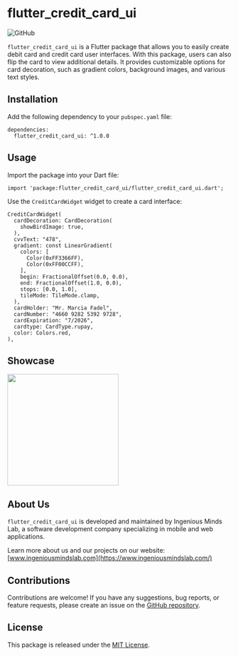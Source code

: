 # flutter_credit_card_ui

![GitHub](https://img.shields.io/github/license/ingeniousmindslab/flutter_credit_card_ui)

`flutter_credit_card_ui` is a Flutter package that allows you to easily create debit card and credit card user interfaces. With this package, users can also flip the card to view additional details. It provides customizable options for card decoration, such as gradient colors, background images, and various text styles.

## Installation

Add the following dependency to your `pubspec.yaml` file:

```
dependencies:
  flutter_credit_card_ui: ^1.0.0

```

## Usage

Import the package into your Dart file:

```
import 'package:flutter_credit_card_ui/flutter_credit_card_ui.dart';

```

Use the `CreditCardWidget` widget to create a card interface:

```
CreditCardWidget(
  cardDecoration: CardDecoration(
    showBirdImage: true,
  ),
  cvvText: "478",
  gradient: const LinearGradient(
    colors: [
      Color(0xFF3366FF),
      Color(0xFF00CCFF),
    ],
    begin: FractionalOffset(0.0, 0.0),
    end: FractionalOffset(1.0, 0.0),
    stops: [0.0, 1.0],
    tileMode: TileMode.clamp,
  ),
  cardHolder: "Mr. Marcia Fadel",
  cardNumber: "4660 9282 5392 9728",
  cardExpiration: "7/2026",
  cardtype: CardType.rupay,
  color: Colors.red,
),

```

## Showcase

<img src="https://raw.githubusercontent.com/ingeniousmindslab/flutter_credit_card_ui/blob/master/images/showcase.gif" width="250">


## About Us

`flutter_credit_card_ui` is developed and maintained by Ingenious Minds Lab, a software development company specializing in mobile and web applications.

Learn more about us and our projects on our website: [www.ingeniousmindslab.com](https://www.ingeniousmindslab.com/)

## Contributions

Contributions are welcome! If you have any suggestions, bug reports, or feature requests, please create an issue on the [GitHub repository](https://github.com/ingeniousmindslab/flutter_credit_card_ui).

## License

This package is released under the [MIT License](https://chat.openai.com/LICENSE).
